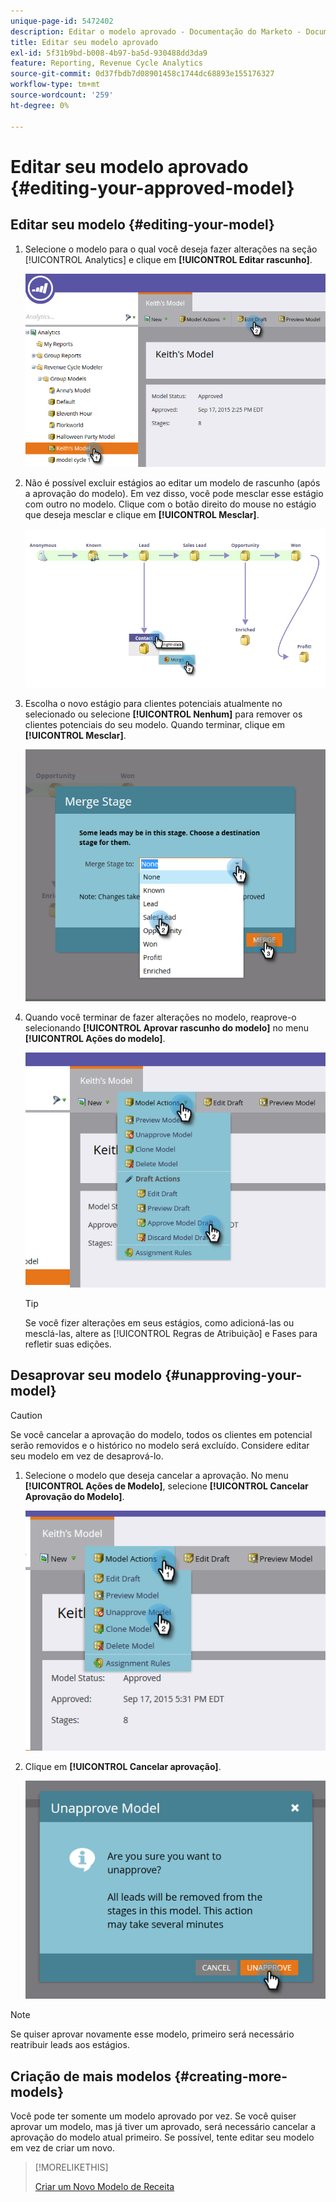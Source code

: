 ```yaml
---
unique-page-id: 5472402
description: Editar o modelo aprovado - Documentação do Marketo - Documentação do produto
title: Editar seu modelo aprovado
exl-id: 5f31b9bd-b008-4b97-ba5d-930488dd3da9
feature: Reporting, Revenue Cycle Analytics
source-git-commit: 0d37fbdb7d08901458c1744dc68893e155176327
workflow-type: tm+mt
source-wordcount: '259'
ht-degree: 0%

---
```


# Editar seu modelo aprovado {#editing-your-approved-model}

## Editar seu modelo {#editing-your-model}

1. Selecione o modelo para o qual você deseja fazer alterações na seção [!UICONTROL Analytics] e clique em **[!UICONTROL Editar rascunho]**.

   ![](assets/one.png)

1. Não é possível excluir estágios ao editar um modelo de rascunho (após a aprovação do modelo). Em vez disso, você pode mesclar esse estágio com outro no modelo. Clique com o botão direito do mouse no estágio que deseja mesclar e clique em **[!UICONTROL Mesclar]**.

   ![](assets/two.png)

1. Escolha o novo estágio para clientes potenciais atualmente no selecionado ou selecione **[!UICONTROL Nenhum]** para remover os clientes potenciais do seu modelo. Quando terminar, clique em **[!UICONTROL Mesclar]**.

   ![](assets/three.png)

1. Quando você terminar de fazer alterações no modelo, reaprove-o selecionando **[!UICONTROL Aprovar rascunho do modelo]** no menu **[!UICONTROL Ações do modelo]**.

   ![](assets/four.png)

   >[!TIP]
   >
   >Se você fizer alterações em seus estágios, como adicioná-las ou mesclá-las, altere as [!UICONTROL Regras de Atribuição] e Fases para refletir suas edições.

## Desaprovar seu modelo {#unapproving-your-model}

>[!CAUTION]
>
>Se você cancelar a aprovação do modelo, todos os clientes em potencial serão removidos e o histórico no modelo será excluído. Considere editar seu modelo em vez de desaprová-lo.

1. Selecione o modelo que deseja cancelar a aprovação. No menu **[!UICONTROL Ações de Modelo]**, selecione **[!UICONTROL Cancelar Aprovação do Modelo]**.

   ![](assets/five.png)

1. Clique em **[!UICONTROL Cancelar aprovação]**.

   ![](assets/six.png)

>[!NOTE]
>
>Se quiser aprovar novamente esse modelo, primeiro será necessário reatribuir leads aos estágios.

## Criação de mais modelos {#creating-more-models}

Você pode ter somente um modelo aprovado por vez. Se você quiser aprovar um modelo, mas já tiver um aprovado, será necessário cancelar a aprovação do modelo atual primeiro. Se possível, tente editar seu modelo em vez de criar um novo.

>[!MORELIKETHIS]
>
>[Criar um Novo Modelo de Receita](/help/marketo/product-docs/reporting/revenue-cycle-analytics/revenue-cycle-models/create-a-new-revenue-model.md)
